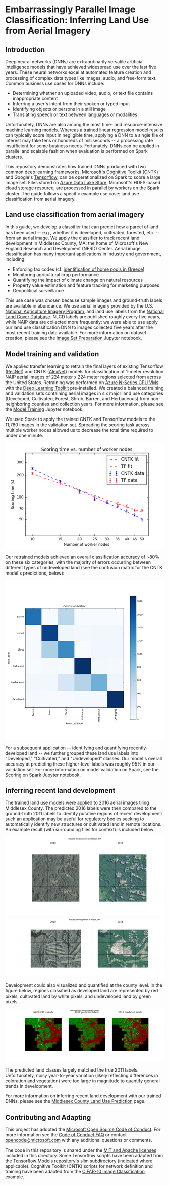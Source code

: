 # Embarrassingly Parallel Image Classification: Inferring Land Use from Aerial Imagery

## Introduction

Deep neural networks (DNNs) are extraordinarily versatile artificial intelligence models that have achieved widespread use over the last five years. These neural networks excel at automated feature creation and processing of complex data types like images, audio, and free-form text. Common business use cases for DNNs include:

- Determining whether an uploaded video, audio, or text file contains inappropriate content
- Inferring a user's intent from their spoken or typed input
- Identifying objects or persons in a still image
- Translating speech or text between languages or modalities

Unfortunately, DNNs are also among the most time- and resource-intensive machine learning models. Whereas a trained linear regression model results can typically score input in negligible time, applying a DNN to a single file of interest may take tens or hundreds of milliseconds -- a processing rate insufficient for some business needs. Fortunately, DNNs can be applied in parallel and scalable fashion when evaluation is performed on Spark clusters.

This repository demonstrates how trained DNNs produced with two common deep learning frameworks, Microsoft's [Cognitive Toolkit (CNTK)](https://github.com/Microsoft/CNTK/wiki) and Google's [Tensorflow](https://github.com/tensorflow/tensorflow), can be operationalized on Spark to score a large image set. Files stored on [Azure Data Lake Store](https://azure.microsoft.com/en-us/services/data-lake-store/), Microsoft's HDFS-based cloud storage resource, are processed in parallel by workers on the Spark cluster. The guide follows a specific example use case: land use classification from aerial imagery.

## Land use classification from aerial imagery

In this guide, we develop a classifier that can predict how a parcel of land has been used -- e.g., whether it is developed, cultivated, forested, etc. -- from an aerial image. We apply the classifier to track recent land development in Middlesex County, MA: the home of Microsoft's New England Research and Development (NERD) Center. Aerial image classification has many important applications in industry and government, including:
- Enforcing tax codes (cf. [identification of home pools in Greece](http://www.nytimes.com/2010/05/02/world/europe/02evasion.html))
- Monitoring agricultural crop performance
- Quantifying the impact of climate change on natural resources
- Property value estimation and feature tracking for marketing purposes
- Geopolitical surveillance

This use case was chosen because sample images and ground-truth labels are available in abundance. We use aerial imagery provided by the U.S. [National Agriculture Imagery Program](https://www.fsa.usda.gov/programs-and-services/aerial-photography/imagery-programs/naip-imagery/), and land use labels from the [National Land Cover Database](https://www.mrlc.gov/). NLCD labels are published roughly every five years, while NAIP data are collected more frequently: we were able to use apply our land use classification DNN to images collected five years after the most recent training data available. For more information on dataset creation, please see the [Image Set Preparation](./image_set_preparation.ipynb) Jupyter notebook.

## Model training and validation

We applied transfer learning to retrain the final layers of existing Tensorflow ([ResNet](https://github.com/tensorflow/models/tree/master/slim)) and CNTK ([AlexNet](https://github.com/Microsoft/CNTK/tree/master/Examples/Image/Detection/FastRCNN)) models for classification of 1-meter resolution NAIP aerial images of 224 meter x 224 meter regions selected from across the United States. Retraining was performed on [Azure N-Series GPU VMs](http://gpu.azure.com/) with the [Deep Learning Toolkit](https://azuremarketplace.microsoft.com/en-us/marketplace/apps/microsoft-ads.dsvm-deep-learning) pre-installed. We created a balanced training and validation sets containing aerial images in six major land use categories (Developed, Cultivated, Forest, Shrub, Barren, and Herbaceous) from non-neighboring counties and collection years. For more information, please see the [Model Training](./model_training.ipynb) Jupyter notebook.

We used Spark to apply the trained CNTK and Tensorflow models to the 11,760 images in the validation set. Spreading the scoring task across multiple worker nodes allowed us to decrease the total time required to under one minute:

<img src="./img/scoring/scaling.png" width="600 px"/>

Our retrained models achieved an overall classification accuracy of ~80% on these six categories, with the majority of errors occurring between different types of undeveloped land (see the confusion matrix for the CNTK model's predictions, below):

<img src="./img/scoring/balanced_cm.png"/>

For a subsequent application -- identifying and quantifying recently-developed land -- we further grouped these land use labels into "Developed," "Cultivated," and "Undeveloped" classes. Our model's overall accuracy at predicting these higher-level labels was roughly 95% in our validation set. For more information on model validation on Spark, see the [Scoring on Spark](./scoring_on_spark.ipynb) Jupyter notebook. 

## Inferring recent land development

The trained land use models were applied to 2016 aerial images tiling Middlesex County. The predicted 2016 labels were then compared to the ground-truth 2011 labels to identify putative regions of recent development: such an application may be useful for regulatory bodies seeking to automatically identify new structures or cultivated land in remote locations. An example result (with surrounding tiles for context) is included below:

<img src="./img/middlesex/20655.png"/>
<img src="./img/middlesex/33308.png"/>

Development could also visualized and quantified at the county level. In the figure below, regions classified as developed land are represented by red pixels, cultivated land by white pixels, and undeveloped land by green pixels.

<img src="./img/middlesex/true_and_predicted_labels_smoothened.png"/>

The predicted land classes largely matched the true 2011 labels. Unfortunately, noisy year-to-year variation (likely reflecting differences in coloration and vegetation) were too large in magnitude to quantify general trends in development.

For more information on inferring recent land development with our trained DNNs, please see the [Middlesex County Land Use Prediction](./land_use_prediction.md) page.

## Contributing and Adapting

This project has adopted the [Microsoft Open Source Code of Conduct](https://opensource.microsoft.com/codeofconduct/). For more information see the [Code of Conduct FAQ](https://opensource.microsoft.com/codeofconduct/faq/) or contact [opencode@microsoft.com](mailto:opencode@microsoft.com) with any additional questions or comments.

The code in this repository is shared under the [MIT and Apache licenses](./LICENSE) included in this directory. Some Tensorflow scripts have been adapted from the [Tensorflow Models repository's slim](https://github.com/tensorflow/models/tree/master/slim) subdirectory (indicated where applicable). Cognitive Toolkit (CNTK) scripts for network definition and training have been adapted from the [CIFAR-10 Image Classification](https://github.com/Microsoft/CNTK/tree/master/Examples/Image/Classification/ResNet/Python) example.